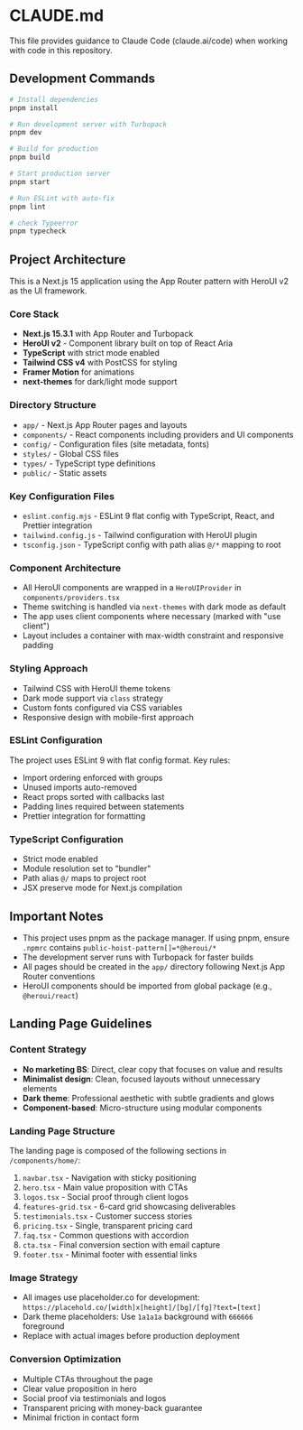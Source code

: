 # CLAUDE.md

This file provides guidance to Claude Code (claude.ai/code) when working with code in this repository.

## Development Commands

```bash
# Install dependencies
pnpm install

# Run development server with Turbopack
pnpm dev

# Build for production
pnpm build

# Start production server
pnpm start

# Run ESLint with auto-fix
pnpm lint

# check Typeerror
pnpm typecheck
```

## Project Architecture

This is a Next.js 15 application using the App Router pattern with HeroUI v2 as the UI framework.

### Core Stack

- **Next.js 15.3.1** with App Router and Turbopack
- **HeroUI v2** - Component library built on top of React Aria
- **TypeScript** with strict mode enabled
- **Tailwind CSS v4** with PostCSS for styling
- **Framer Motion** for animations
- **next-themes** for dark/light mode support

### Directory Structure

- `app/` - Next.js App Router pages and layouts
- `components/` - React components including providers and UI components
- `config/` - Configuration files (site metadata, fonts)
- `styles/` - Global CSS files
- `types/` - TypeScript type definitions
- `public/` - Static assets

### Key Configuration Files

- `eslint.config.mjs` - ESLint 9 flat config with TypeScript, React, and Prettier integration
- `tailwind.config.js` - Tailwind configuration with HeroUI plugin
- `tsconfig.json` - TypeScript config with path alias `@/*` mapping to root

### Component Architecture

- All HeroUI components are wrapped in a `HeroUIProvider` in `components/providers.tsx`
- Theme switching is handled via `next-themes` with dark mode as default
- The app uses client components where necessary (marked with "use client")
- Layout includes a container with max-width constraint and responsive padding

### Styling Approach

- Tailwind CSS with HeroUI theme tokens
- Dark mode support via `class` strategy
- Custom fonts configured via CSS variables
- Responsive design with mobile-first approach

### ESLint Configuration

The project uses ESLint 9 with flat config format. Key rules:

- Import ordering enforced with groups
- Unused imports auto-removed
- React props sorted with callbacks last
- Padding lines required between statements
- Prettier integration for formatting

### TypeScript Configuration

- Strict mode enabled
- Module resolution set to "bundler"
- Path alias `@/` maps to project root
- JSX preserve mode for Next.js compilation

## Important Notes

- This project uses pnpm as the package manager. If using pnpm, ensure `.npmrc` contains `public-hoist-pattern[]=*@heroui/*`
- The development server runs with Turbopack for faster builds
- All pages should be created in the `app/` directory following Next.js App Router conventions
- HeroUI components should be imported from global package (e.g., `@heroui/react`)

## Landing Page Guidelines

### Content Strategy
- **No marketing BS**: Direct, clear copy that focuses on value and results
- **Minimalist design**: Clean, focused layouts without unnecessary elements
- **Dark theme**: Professional aesthetic with subtle gradients and glows
- **Component-based**: Micro-structure using modular components

### Landing Page Structure
The landing page is composed of the following sections in `/components/home/`:
1. `navbar.tsx` - Navigation with sticky positioning
2. `hero.tsx` - Main value proposition with CTAs
3. `logos.tsx` - Social proof through client logos
4. `features-grid.tsx` - 6-card grid showcasing deliverables
5. `testimonials.tsx` - Customer success stories
6. `pricing.tsx` - Single, transparent pricing card
7. `faq.tsx` - Common questions with accordion
8. `cta.tsx` - Final conversion section with email capture
9. `footer.tsx` - Minimal footer with essential links

### Image Strategy
- All images use placeholder.co for development: `https://placehold.co/[width]x[height]/[bg]/[fg]?text=[text]`
- Dark theme placeholders: Use `1a1a1a` background with `666666` foreground
- Replace with actual images before production deployment

### Conversion Optimization
- Multiple CTAs throughout the page
- Clear value proposition in hero
- Social proof via testimonials and logos
- Transparent pricing with money-back guarantee
- Minimal friction in contact form
